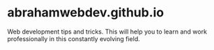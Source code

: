 # abrahamwebdev.github.io
Web development tips and tricks. This will help you to learn and work professionally in this constantly evolving field.
